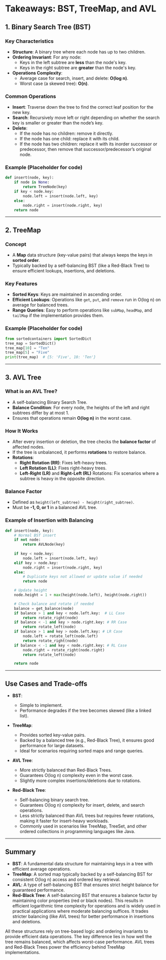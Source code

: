# Takeaways: BST, TreeMap, and AVL

## 1. Binary Search Tree (BST)

### Key Characteristics
- **Structure**: A binary tree where each node has up to two children.
- **Ordering Invariant**: For any node:
  - Keys in the left subtree are **less** than the node's key.
  - Keys in the right subtree are **greater** than the node's key.
- **Operations Complexity**: 
  - Average case for search, insert, and delete: **O(log n)**.
  - Worst case (a skewed tree): **O(n)**.

### Common Operations
- **Insert**: Traverse down the tree to find the correct leaf position for the new key.
- **Search**: Recursively move left or right depending on whether the search key is smaller or greater than the node’s key.
- **Delete**: 
  - If the node has no children: remove it directly.
  - If the node has one child: replace it with its child.
  - If the node has two children: replace it with its inorder successor or predecessor, then remove that successor/predecessor’s original node.

### Example (Placeholder for code)
```python
def insert(node, key):
    if node is None:
        return TreeNode(key)
    if key < node.key:
        node.left = insert(node.left, key)
    else:
        node.right = insert(node.right, key)
    return node
```

---

## 2. TreeMap

### Concept
- A **Map** data structure (key-value pairs) that always keeps the keys in **sorted order**.
- Typically backed by a self-balancing BST (like a Red-Black Tree) to ensure efficient lookups, insertions, and deletions.

### Key Features
- **Sorted Keys**: Keys are maintained in ascending order.
- **Efficient Lookups**: Operations like `get`, `put`, and `remove` run in O(log n) on average for balanced trees.
- **Range Queries**: Easy to perform operations like `subMap`, `headMap`, and `tailMap` if the implementation provides them.

### Example (Placeholder for code)
```python
from sortedcontainers import SortedDict
tree_map = SortedDict()
tree_map[10] = "Ten"
tree_map[5] = "Five"
print(tree_map)  # {5: 'Five', 10: 'Ten'}
```

---

## 3. AVL Tree

### What is an AVL Tree?
- A self-balancing Binary Search Tree.
- **Balance Condition**: For every node, the heights of the left and right subtrees differ by at most 1.
- Ensures that operations remain **O(log n)** in the worst case.

### How It Works
- After every insertion or deletion, the tree checks the **balance factor** of affected nodes.
- If the tree is unbalanced, it performs **rotations** to restore balance.
- **Rotations**:
  - **Right Rotation (RR)**: Fixes left-heavy trees.
  - **Left Rotation (LL)**: Fixes right-heavy trees.
  - **Left-Right (LR)** and **Right-Left (RL)** Rotations: Fix scenarios where a subtree is heavy in the opposite direction.

### Balance Factor
- Defined as `height(left_subtree) - height(right_subtree)`.
- Must be **-1, 0, or 1** in a balanced AVL tree.

### Example of Insertion with Balancing
```python
def insert(node, key):
    # Normal BST insert
    if not node:
        return AVLNode(key)
    
    if key < node.key:
        node.left = insert(node.left, key)
    elif key > node.key:
        node.right = insert(node.right, key)
    else:
        # Duplicate keys not allowed or update value if needed
        return node

    # Update height
    node.height = 1 + max(height(node.left), height(node.right))

    # Check balance and rotate if needed
    balance = get_balance(node)
    if balance > 1 and key < node.left.key:  # LL Case
        return rotate_right(node)
    if balance < -1 and key > node.right.key: # RR Case
        return rotate_left(node)
    if balance > 1 and key > node.left.key: # LR Case
        node.left = rotate_left(node.left)
        return rotate_right(node)
    if balance < -1 and key < node.right.key: # RL Case
        node.right = rotate_right(node.right)
        return rotate_left(node)

    return node
```

---

## Use Cases and Trade-offs

- **BST**:
  - Simple to implement.
  - Performance degrades if the tree becomes skewed (like a linked list).

- **TreeMap**:
  - Provides sorted key-value pairs.
  - Backed by a balanced tree (e.g., Red-Black Tree), it ensures good performance for large datasets.
  - Ideal for scenarios requiring sorted maps and range queries.

- **AVL Tree**:
  - More strictly balanced than Red-Black Trees.
  - Guarantees O(log n) complexity even in the worst case.
  - Slightly more complex insertions/deletions due to rotations.

- **Red-Black Tree**:
  - Self-balancing binary search tree.
  - Guarantees O(log n) complexity for insert, delete, and search operations.
  - Less strictly balanced than AVL trees but requires fewer rotations, making it faster for insert-heavy workloads.
  - Commonly used in scenarios like TreeMap, TreeSet, and other ordered collections in programming languages like Java.

---

## Summary

- **BST**: A fundamental data structure for maintaining keys in a tree with efficient average operations.
- **TreeMap**: A sorted map typically backed by a self-balancing BST for consistent O(log n) access and ordered key retrieval.
- **AVL**: A type of self-balancing BST that ensures strict height balance for guaranteed performance.
- **Red-Black Tree**: A self-balancing BST that ensures a balance factor by maintaining color properties (red or black nodes). This results in efficient logarithmic time complexity for operations and is widely used in practical applications where moderate balancing suffices. It trades stricter balancing (like AVL trees) for better performance in insertions and deletions.

All these structures rely on tree-based logic and ordering invariants to provide efficient data operations. The key difference lies in how well the tree remains balanced, which affects worst-case performance. AVL trees and Red-Black Trees power the efficiency behind TreeMap implementations.